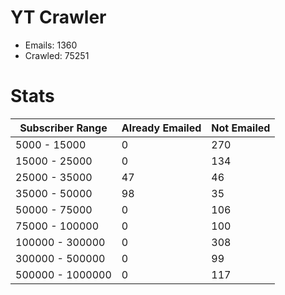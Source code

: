 # YT Crawler
- Emails: 1360
- Crawled: 75251

# Stats
| Subscriber Range  | Already Emailed | Not Emailed |
|-------|-------|-------|
| 5000 - 15000 | 0 | 270 |
| 15000 - 25000 | 0 | 134 |
| 25000 - 35000 | 47 | 46 |
| 35000 - 50000 | 98 | 35 |
| 50000 - 75000 | 0 | 106 |
| 75000 - 100000 | 0 | 100 |
| 100000 - 300000 | 0 | 308 |
| 300000 - 500000 | 0 | 99 |
| 500000 - 1000000 | 0 | 117 |
